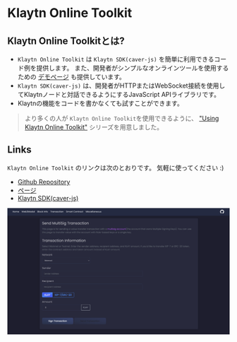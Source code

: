 # Klaytn Online Toolkit <a id="klaytn-online-toolkit"></a>

## Klaytn Online Toolkitとは? <a id="what-is-the-klaytn-online-toolkit"></a>
* `Klaytn Online Toolkit` は `Klaytn SDK(caver-js)` を簡単に利用できるコード例を提供します。 また、開発者がシンプルなオンラインツールを使用するための [デモページ](https://toolkit.klaytn.foundation) も提供しています。
* `Klaytn SDK(caver-js)` は、開発者がHTTPまたはWebSocket接続を使用してKlaytnノードと対話できるようにするJavaScript APIライブラリです。
* Klaytnの機能をコードを書かなくても試すことができます。

> より多くの人が `Klaytn Online Toolkit`を使用できるように、 ["Using Klaytn Online Toolkit"](https://medium.com/klaytn/using-klaytn-online-toolkit-1-multisig-60399a0b0278) シリーズを用意しました。

## Links <a id="links"></a>
`Klaytn Online Toolkit` のリンクは次のとおりです。 気軽に使ってください :)
* [Github Repository](https://github.com/klaytn/klaytn-online-toolkit)
* [ページ](https://toolkit.klaytn.foundation)
* [Klaytn SDK(caver-js)](https://docs.klaytn.foundation/dapp/sdk/caver-js)

![Klaytn Online Toolkit](./img/klaytn-online-toolkit.png)
